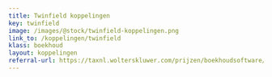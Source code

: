 ```yaml
--- 
title: Twinfield koppelingen
key: twinfield
image: /images/@stock/twinfield-koppelingen.png
link_to: /koppelingen/twinfield
klass: boekhoud
layout: koppelingen
referral-url: https://taxnl.wolterskluwer.com/prijzen/boekhoudsoftware/probeer-gratis/
---
```

